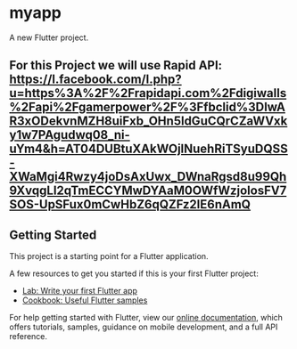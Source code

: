 # myapp

A new Flutter project.
## For this Project we will use Rapid API: https://l.facebook.com/l.php?u=https%3A%2F%2Frapidapi.com%2Fdigiwalls%2Fapi%2Fgamerpower%2F%3Ffbclid%3DIwAR3xODekvnMZH8uiFxb_OHn5ldGuCQrCZaWVxky1w7PAgudwq08_ni-uYm4&h=AT04DUBtuXAkWOjlNuehRiTSyuDQSS-XWaMgi4Rwzy4joDsAxUwx_DWnaRgsd8u99Qh9XvqgLI2qTmECCYMwDYAaM0OWfWzjolosFV7SOS-UpSFux0mCwHbZ6qQZFz2lE6nAmQ





## Getting Started

This project is a starting point for a Flutter application.

A few resources to get you started if this is your first Flutter project:

- [Lab: Write your first Flutter app](https://flutter.dev/docs/get-started/codelab)
- [Cookbook: Useful Flutter samples](https://flutter.dev/docs/cookbook)

For help getting started with Flutter, view our
[online documentation](https://flutter.dev/docs), which offers tutorials,
samples, guidance on mobile development, and a full API reference.
